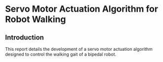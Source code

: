 # Servo Motor Actuation Algorithm for Robot Walking
## Introduction 
This report details the development of a servo motor actuation algorithm designed to control the walking gait of a bipedal robot.
